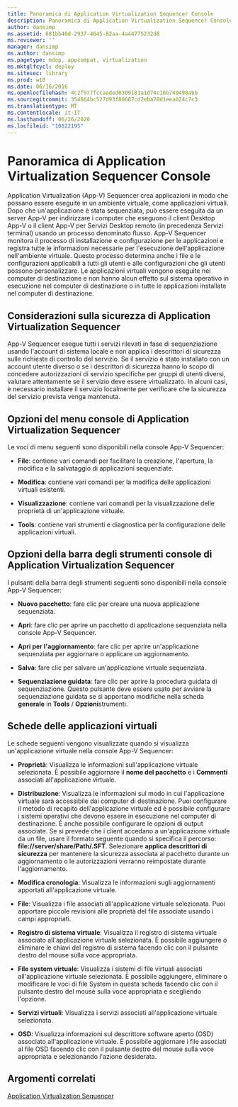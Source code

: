 ```yaml
---
title: Panoramica di Application Virtualization Sequencer Console
description: Panoramica di Application Virtualization Sequencer Console
author: dansimp
ms.assetid: 681bb40d-2937-4645-82aa-4a44775232d8
ms.reviewer: ''
manager: dansimp
ms.author: dansimp
ms.pagetype: mdop, appcompat, virtualization
ms.mktglfcycl: deploy
ms.sitesec: library
ms.prod: w10
ms.date: 06/16/2016
ms.openlocfilehash: 4c2f977fccaaded0309181a1d74c16b749498abb
ms.sourcegitcommit: 354664bc527d93f80687cd2eba70d1eea024c7c3
ms.translationtype: MT
ms.contentlocale: it-IT
ms.lasthandoff: 06/26/2020
ms.locfileid: "10822195"
---
```

# Panoramica di Application Virtualization Sequencer Console


Application Virtualization (App-V) Sequencer crea applicazioni in modo che possano essere eseguite in un ambiente virtuale, come applicazioni virtuali. Dopo che un'applicazione è stata sequenziata, può essere eseguita da un server App-V per indirizzare i computer che eseguono il client Desktop App-V o il client App-V per Servizi Desktop remoto (in precedenza Servizi terminal) usando un processo denominato flusso. App-V Sequencer monitora il processo di installazione e configurazione per le applicazioni e registra tutte le informazioni necessarie per l'esecuzione dell'applicazione nell'ambiente virtuale. Questo processo determina anche i file e le configurazioni applicabili a tutti gli utenti e alle configurazioni che gli utenti possono personalizzare. Le applicazioni virtuali vengono eseguite nei computer di destinazione e non hanno alcun effetto sul sistema operativo in esecuzione nel computer di destinazione o in tutte le applicazioni installate nel computer di destinazione.

## Considerazioni sulla sicurezza di Application Virtualization Sequencer


App-V Sequencer esegue tutti i servizi rilevati in fase di sequenziazione usando l'account di sistema locale e non applica i descrittori di sicurezza sulle richieste di controllo del servizio. Se il servizio è stato installato con un account utente diverso o se i descrittori di sicurezza hanno lo scopo di concedere autorizzazioni di servizio specifiche per gruppi di utenti diversi, valutare attentamente se il servizio deve essere virtualizzato. In alcuni casi, è necessario installare il servizio localmente per verificare che la sicurezza del servizio prevista venga mantenuta.

## Opzioni del menu console di Application Virtualization Sequencer


Le voci di menu seguenti sono disponibili nella console App-V Sequencer:

-   **File**: contiene vari comandi per facilitare la creazione, l'apertura, la modifica e la salvataggio di applicazioni sequenziate.

-   **Modifica**: contiene vari comandi per la modifica delle applicazioni virtuali esistenti.

-   **Visualizzazione**: contiene vari comandi per la visualizzazione delle proprietà di un'applicazione virtuale.

-   **Tools**: contiene vari strumenti e diagnostica per la configurazione delle applicazioni virtuali.

## Opzioni della barra degli strumenti console di Application Virtualization Sequencer


I pulsanti della barra degli strumenti seguenti sono disponibili nella console App-V Sequencer:

-   **Nuovo pacchetto**: fare clic per creare una nuova applicazione sequenziata.

-   **Apri**: fare clic per aprire un pacchetto di applicazione sequenziata nella console App-V Sequencer.

-   **Apri per l'aggiornamento**: fare clic per aprire un'applicazione sequenziata per aggiornare o applicare un aggiornamento.

-   **Salva**: fare clic per salvare un'applicazione virtuale sequenziata.

-   **Sequenziazione guidata**: fare clic per aprire la procedura guidata di sequenziazione. Questo pulsante deve essere usato per avviare la sequenziazione guidata se si apportano modifiche nella scheda **generale** in **Tools**  /  **Opzioni**strumenti.

## Schede delle applicazioni virtuali


Le schede seguenti vengono visualizzate quando si visualizza un'applicazione virtuale nella console App-V Sequencer:

-   **Proprietà**: Visualizza le informazioni sull'applicazione virtuale selezionata. È possibile aggiornare il **nome del pacchetto** e i **Commenti** associati all'applicazione virtuale.

-   **Distribuzione**: Visualizza le informazioni sul modo in cui l'applicazione virtuale sarà accessibile dai computer di destinazione. Puoi configurare il metodo di recapito dell'applicazione virtuale ed è possibile configurare i sistemi operativi che devono essere in esecuzione nel computer di destinazione. È anche possibile configurare le opzioni di output associate. Se si prevede che i client accedano a un'applicazione virtuale da un file, usare il formato seguente quando si specifica il percorso: **file://server/share/Path/.SFT**. Selezionare **applica descrittori di sicurezza** per mantenere la sicurezza associata al pacchetto durante un aggiornamento o le autorizzazioni verranno reimpostate durante l'aggiornamento.

-   **Modifica cronologia**: Visualizza le informazioni sugli aggiornamenti apportati all'applicazione virtuale.

-   **File**: Visualizza i file associati all'applicazione virtuale selezionata. Puoi apportare piccole revisioni alle proprietà del file associate usando i campi appropriati.

-   **Registro di sistema virtuale**: Visualizza il registro di sistema virtuale associato all'applicazione virtuale selezionata. È possibile aggiungere o eliminare le chiavi del registro di sistema facendo clic con il pulsante destro del mouse sulla voce appropriata.

-   **File system virtuale**: Visualizza i sistemi di file virtuali associati all'applicazione virtuale selezionata. È possibile aggiungere, eliminare o modificare le voci di file System in questa scheda facendo clic con il pulsante destro del mouse sulla voce appropriata e scegliendo l'opzione.

-   **Servizi virtuali**: Visualizza i servizi associati all'applicazione virtuale selezionata.

-   **OSD**: Visualizza informazioni sul descrittore software aperto (OSD) associato all'applicazione virtuale. È possibile aggiornare i file associati al file OSD facendo clic con il pulsante destro del mouse sulla voce appropriata e selezionando l'azione desiderata.

## Argomenti correlati


[Application Virtualization Sequencer](application-virtualization-sequencer.md)

 

 





